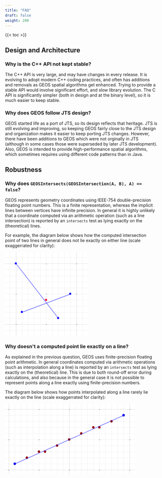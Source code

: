```yaml
---
title: "FAQ"
draft: false
weight: 200
---
```


{{< toc >}}

## Design and Architecture

### Why is the C++ API not kept stable?

The C++ API is very large, and may have changes in every release.
It is evolving to adopt modern C++ coding practices, and often has additions
and removals as GEOS spatial algorithms get enhanced.
Trying to provide a stable API would involve significant effort, and slow library evolution.
The C API is significantly simpler (both in design and at the binary level),
so it is much easier to keep stable.

### Why does GEOS follow JTS design?

GEOS started life as a port of JTS, so its design reflects that heritage.
JTS is still evolving and improving, so keeping GEOS fairly close to the JTS
design and organization makes it easier to keep porting JTS changes.
However, there have been additions to GEOS which were not orginally in JTS
(although in some cases those were superseded by later JTS development).
Also, GEOS is intended to provide high-performance spatial algorithms,
which sometimes requires using different code patterns than in Java.

## Robustness

### Why does `GEOSIntersects(GEOSIntersection(A, B), A) == false`?

GEOS represents geometry coordinates using IEEE-754 double-precision floating point numbers.
This is a finite representation, whereas the implicit lines between vertices have infinite precision.  In general it is highly unlikely that a coordinate computed via an arithmetic operation
(such as a line intersection) is reported by an `intersects` test as lying exactly on the (theoretical) lines.

For example, the diagram below shows how the computed intersection point of two lines in general does not lie exactly on either line (scale exaggerrated for clarity):

![GEOS computed intersection point for two lines](geos-line-intersect-precision.png)

### Why doesn't a computed point lie exactly on a line?

As explained in the previous question, GEOS uses finite-precision floating point arithmetic.  In general coordinates computed via arithmetic operations
(such as interpolation along a line) is reported by an `intersects` test as lying exactly on the (theoretical) line.  This is due to both round-off error during calculations, and also
because in the general case it is not possible to represent points along a line exactly using finite-precision numbers.

The diagram below shows how points interpolated along a line rarely lie exactly on the line
(scale exaggerrated for clarity):

![GEOS computed points interpolated along line](geos-line-interpolated-precision.png)
